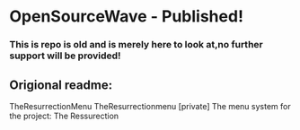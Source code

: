 # OpenSourceWave - Published!
### This is repo is old and is merely here to look at,no further support will be provided!

## Origional readme:
TheResurrectionMenu
TheResurrectionmenu [private] The menu system for the project: The Ressurection

